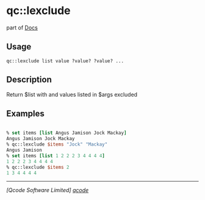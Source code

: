 qc::lexclude
============

part of [Docs](../index.md)

Usage
-----
`
        qc::lexclude list value ?value? ?value? ...
    `

Description
-----------
Return $list with and values listed in $args excluded

Examples
--------
```tcl

% set items [list Angus Jamison Jock Mackay]     
Angus Jamison Jock Mackay
% qc::lexclude $items "Jock" "Mackay"
Angus Jamison
% set items [list 1 2 2 2 3 4 4 4 4]
1 2 2 2 3 4 4 4 4
% qc::lexclude $items 2
1 3 4 4 4 4
```

----------------------------------
*[Qcode Software Limited] [qcode]*

[qcode]: http://www.qcode.co.uk "Qcode Software"